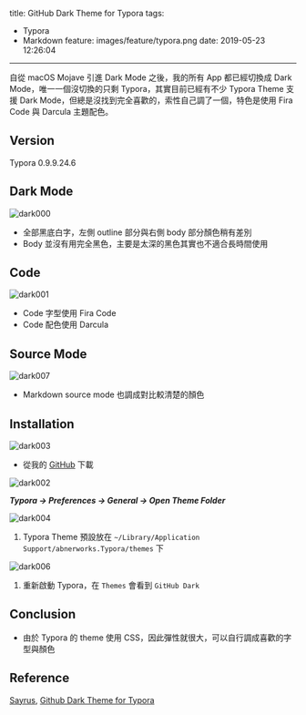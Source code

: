 title: GitHub Dark Theme for Typora
tags:
  - Typora
  - Markdown
feature: images/feature/typora.png
date: 2019-05-23 12:26:04
---
自從 macOS Mojave 引進 Dark Mode 之後，我的所有 App 都已經切換成 Dark Mode，唯一一個沒切換的只剩 Typora，其實目前已經有不少 Typora Theme 支援 Dark Mode，但總是沒找到完全喜歡的，索性自己調了一個，特色是使用 Fira Code 與 Darcula 主題配色。

<!-- more -->

## Version

Typora 0.9.9.24.6

## Dark Mode

![dark000](/images/typora/dark-theme/dark000.png)

* 全部黑底白字，左側 outline 部分與右側 body 部分顏色稍有差別
* Body 並沒有用完全黑色，主要是太深的黑色其實也不適合長時間使用

## Code

![dark001](/images/typora/dark-theme/dark001.png)

* Code 字型使用 Fira Code
* Code 配色使用 Darcula

## Source Mode

![dark007](/images/typora/dark-theme/dark007.png)

* Markdown source mode 也調成對比較清楚的顏色

## Installation

![dark003](/images/typora/dark-theme/dark003.png)

* 從我的 [GitHub](https://github.com/oomusou/typora-github-dark) 下載

![dark002](/images/typora/dark-theme/dark002.png)

***Typora -> Preferences -> General -> Open Theme Folder***

![dark004](/images/typora/dark-theme/dark004.png)

1. Typora Theme 預設放在 `~/Library/Application Support/abnerworks.Typora/themes` 下

![dark006](/images/typora/dark-theme/dark006.png)

1. 重新啟動 Typora，在 `Themes` 會看到 `GitHub Dark`

## Conclusion

* 由於 Typora 的 theme 使用 CSS，因此彈性就很大，可以自行調成喜歡的字型與顏色

## Reference

[Sayrus](https://github.com/Sayrus/typora-github-dark), [Github Dark Theme for Typora](https://github.com/Sayrus/typora-github-dark)

